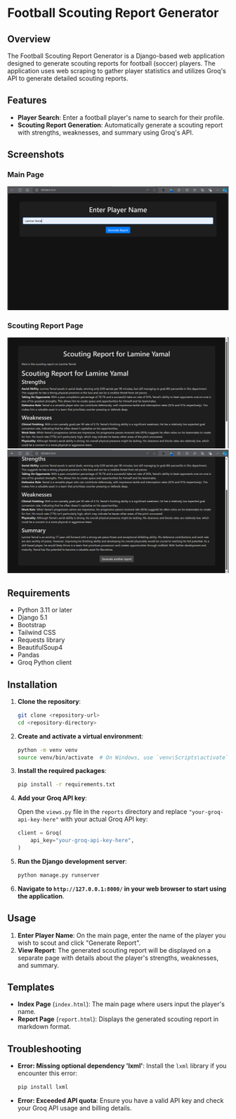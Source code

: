 # Football Scouting Report Generator

## Overview

The Football Scouting Report Generator is a Django-based web application designed to generate scouting reports for football (soccer) players. The application uses web scraping to gather player statistics and utilizes Groq's API to generate detailed scouting reports.

## Features

- **Player Search**: Enter a football player's name to search for their profile.
- **Scouting Report Generation**: Automatically generate a scouting report with strengths, weaknesses, and summary using Groq's API.


## Screenshots

### Main Page

![Main Page Screenshot](screenshots/main.png)

### Scouting Report Page

![Scouting Report Page Screenshot](screenshots/report_1.png)
![Scouting Report Page Screenshot](screenshots/report_2.png)

## Requirements

- Python 3.11 or later
- Django 5.1
- Bootstrap
- Tailwind CSS
- Requests library
- BeautifulSoup4
- Pandas
- Groq Python client

## Installation

1. **Clone the repository**:

    ```bash
    git clone <repository-url>
    cd <repository-directory>
    ```

2. **Create and activate a virtual environment**:

    ```bash
    python -m venv venv
    source venv/bin/activate  # On Windows, use `venv\Scripts\activate`
    ```

3. **Install the required packages**:

    ```bash
    pip install -r requirements.txt
    ```

4. **Add your Groq API key**:

    Open the `views.py` file in the `reports` directory and replace `"your-groq-api-key-here"` with your actual Groq API key:

    ```python
    client = Groq(
        api_key="your-groq-api-key-here",
    )
    ```

5. **Run the Django development server**:

    ```bash
    python manage.py runserver
    ```

6. **Navigate to `http://127.0.0.1:8000/` in your web browser to start using the application**.

## Usage

1. **Enter Player Name**: On the main page, enter the name of the player you wish to scout and click "Generate Report".
2. **View Report**: The generated scouting report will be displayed on a separate page with details about the player's strengths, weaknesses, and summary.

## Templates

- **Index Page** (`index.html`): The main page where users input the player's name.
- **Report Page** (`report.html`): Displays the generated scouting report in markdown format.

## Troubleshooting

- **Error: Missing optional dependency 'lxml'**: Install the `lxml` library if you encounter this error:

    ```bash
    pip install lxml
    ```

- **Error: Exceeded API quota**: Ensure you have a valid API key and check your Groq API usage and billing details.



